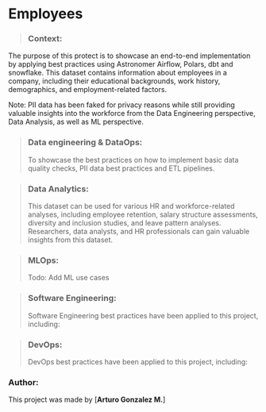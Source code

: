 # Employees #

> ### Context:
The purpose of this protect is to showcase an end-to-end implementation by applying best practices using Astronomer Airflow, Polars, dbt and snowflake.
This dataset contains information about employees in a company, including their educational backgrounds, work history, demographics, and employment-related factors. 

Note: PII data has been faked for privacy reasons while still providing valuable insights into the workforce from the Data Engineering perspective, Data Analysis, as well as ML perspective.

> ### Data engineering & DataOps:
> To showcase the best practices on how to implement basic data quality checks, PII data best practices and ETL pipelines.

> ### Data Analytics:
> This dataset can be used for various HR and workforce-related analyses, including employee retention, salary structure assessments, diversity and inclusion studies, and leave pattern analyses. Researchers, data analysts, and HR professionals can gain valuable insights from this dataset.

> ### MLOps:
> Todo: Add ML use cases

> ### Software Engineering:
> Software Engineering best practices have been applied to this project, including:

> ### DevOps: 
> DevOps best practices have been applied to this project, including:

### Author: ###
This project was made by [**Arturo Gonzalez M.**]
